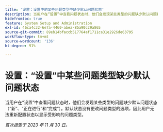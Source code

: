 ```yaml
---
title: '设置：设置中的某些问题类型中缺少默认问题状态'
description: 当用户在“设置”中查看问题状态时，他们会发现某些类型的问题缺少默认问题状态（“新”、“正在进行”和“完成”）。默认状态没有更改问题类型的选项，因此用户无法重新配置状态以显示受影响的问题类型。
hidefromtoc: true
feature: System Setup and Administration
exl-id: 46ca4c32-6e7a-4460-abea-85a90c29a865
source-git-commit: 89eb14bfaccb517764af1711ca31e2926de63795
workflow-type: tm+mt
source-wordcount: '136'
ht-degree: 91%

---
```


# 设置：“设置”中某些问题类型缺少默认问题状态

<!--

>[!NOTE]
>
>This issue was fixed on January 17, 2024.

-->

当用户在“设置”中查看问题状态时，他们会发现某些类型的问题缺少默认问题状态（“新”、“正在进行”和“完成”）。默认状态没有更改问题类型的选项，因此用户无法重新配置状态以显示受影响的问题类型。

_首次报告于 2023 年 11 月 30 日。_
